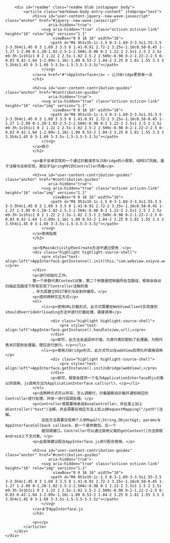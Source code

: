 
<div class="container new-discussion-timeline experiment-repo-nav">
    <div class="repository-content">


        <div id="readme" class="readme blob instapaper_body">
            <article class="markdown-body entry-content" itemprop="text">
                <h1><a id="user-content-jquery--new-wave-javascript" class="anchor" href="#jquery--new-wave-javascript"
                       aria-hidden="true">
                    <svg aria-hidden="true" class="octicon octicon-link" height="16" role="img" version="1.1"
                         viewBox="0 0 16 16" width="16">
                        <path d="M4 9h1v1h-1c-1.5 0-3-1.69-3-3.5s1.55-3.5 3-3.5h4c1.45 0 3 1.69 3 3.5 0 1.41-0.91 2.72-2 3.25v-1.16c0.58-0.45 1-1.27 1-2.09 0-1.28-1.02-2.5-2-2.5H4c-0.98 0-2 1.22-2 2.5s1 2.5 2 2.5z m9-3h-1v1h1c1 0 2 1.22 2 2.5s-1.02 2.5-2 2.5H9c-0.98 0-2-1.22-2-2.5 0-0.83 0.42-1.64 1-2.09v-1.16c-1.09 0.53-2 1.84-2 3.25 0 1.81 1.55 3.5 3 3.5h4c1.45 0 3-1.69 3-3.5s-1.5-3.5-3-3.5z"></path>
                    </svg>
                </a><a href="#">AppInterface</a> — 让JSBridge更简单一点
                </h1>

                <h2><a id="user-content-contribution-guides" class="anchor" href="#contribution-guides"
                       aria-hidden="true">
                    <svg aria-hidden="true" class="octicon octicon-link" height="16" role="img" version="1.1"
                         viewBox="0 0 16 16" width="16">
                        <path d="M4 9h1v1h-1c-1.5 0-3-1.69-3-3.5s1.55-3.5 3-3.5h4c1.45 0 3 1.69 3 3.5 0 1.41-0.91 2.72-2 3.25v-1.16c0.58-0.45 1-1.27 1-2.09 0-1.28-1.02-2.5-2-2.5H4c-0.98 0-2 1.22-2 2.5s1 2.5 2 2.5z m9-3h-1v1h1c1 0 2 1.22 2 2.5s-1.02 2.5-2 2.5H9c-0.98 0-2-1.22-2-2.5 0-0.83 0.42-1.64 1-2.09v-1.16c-1.09 0.53-2 1.84-2 3.25 0 1.81 1.55 3.5 3 3.5h4c1.45 0 3-1.69 3-3.5s-1.5-3.5-3-3.5z"></path>
                    </svg>
                </a>简介
                </h2>

                <p>基于安卓实现的一个通过拦截请求与JSBridge的小框架，纯REST风格，基于注解与反射实现，类似于SpringMVC的Controller风格</p>

                <h2><a id="user-content-contribution-guides" class="anchor" href="#contribution-guides"
                       aria-hidden="true">
                    <svg aria-hidden="true" class="octicon octicon-link" height="16" role="img" version="1.1"
                         viewBox="0 0 16 16" width="16">
                        <path d="M4 9h1v1h-1c-1.5 0-3-1.69-3-3.5s1.55-3.5 3-3.5h4c1.45 0 3 1.69 3 3.5 0 1.41-0.91 2.72-2 3.25v-1.16c0.58-0.45 1-1.27 1-2.09 0-1.28-1.02-2.5-2-2.5H4c-0.98 0-2 1.22-2 2.5s1 2.5 2 2.5z m9-3h-1v1h1c1 0 2 1.22 2 2.5s-1.02 2.5-2 2.5H9c-0.98 0-2-1.22-2-2.5 0-0.83 0.42-1.64 1-2.09v-1.16c-1.09 0.53-2 1.84-2 3.25 0 1.81 1.55 3.5 3 3.5h4c1.45 0 3-1.69 3-3.5s-1.5-3.5-3-3.5z"></path>
                    </svg>
                </a>使用指南
                </h2>

                <p>在MainActivity的onCreate方法中通过使用：</p>
                <div class="highlight highlight-source-shell">
                    <pre style="text-align:left">AppInterface.getInstance().init(this,"com.webview.sniyve.webview.controllers");</pre>
                </div>
                <p>进行初始化工作。
                第一个参数代表Context对象，第二个参数是控制器所处包路径，框架会自动扫描此包路径下所有实现了Controller注解的类
                ，并为其建立REST索引与反射并缓存。</p>
                <p>提供两种交互方式</p>
                <ol>
                    <li><p>使用URL拦截形式，此方式需要在WebViewClient实现类的shouldOverrideUrlLoading方法中进行拦截处理，直接调用</p>

                        <div class="highlight highlight-source-shell">
                            <pre style="text-align:left">AppInterface.getInstance().handle(view,url);</pre>
                        </div>
                        <p>即可，此方法会返回布尔值，为真代表匹配到了处理器，为假代表未匹配到处理器，理应进行放行。</p></li>
                    <li><p>使用JSBridge形式，此方式可以在webView实例化时直接调用</p>
                        <div class="highlight highlight-source-shell">
                            <pre style="text-align:left">AppInterface.getInstance().initJsBridge(webView);</pre>
                        </div>
                        <p>即可，框架会提供一个名为ApplicationInterface的js对象以供调用，js调用方法为ApplicationInterface.call(url)。</p></li>
                </ol>
                <p>这两种方式可以并存，怎么调都行，拦截器都会拦截并通知相应的Controller进行处理，并统一进行回调处理。</p>
                <p>Controller类需要继承自BaseController，并在类上加上@Controller("host")注解，并且需要在相应方法上加上@RequestMapping("/path")注解。
                    这些方法需要实现两个入参Map&lt;String,Object&gt; params与AppInterfaceCallback callback，前一个是参数包，后一个
                    是回调接口。Controller可以通过调用父类的getContext()方法获取Android上下文对象。</p>
                <p>此框架建议配合AppInterface.js进行配合使用。</p>

                <h2><a id="user-content-contribution-guides" class="anchor" href="#contribution-guides"
                       aria-hidden="true">
                    <svg aria-hidden="true" class="octicon octicon-link" height="16" role="img" version="1.1"
                         viewBox="0 0 16 16" width="16">
                        <path d="M4 9h1v1h-1c-1.5 0-3-1.69-3-3.5s1.55-3.5 3-3.5h4c1.45 0 3 1.69 3 3.5 0 1.41-0.91 2.72-2 3.25v-1.16c0.58-0.45 1-1.27 1-2.09 0-1.28-1.02-2.5-2-2.5H4c-0.98 0-2 1.22-2 2.5s1 2.5 2 2.5z m9-3h-1v1h1c1 0 2 1.22 2 2.5s-1.02 2.5-2 2.5H9c-0.98 0-2-1.22-2-2.5 0-0.83 0.42-1.64 1-2.09v-1.16c-1.09 0.53-2 1.84-2 3.25 0 1.81 1.55 3.5 3 3.5h4c1.45 0 3-1.69 3-3.5s-1.5-3.5-3-3.5z"></path>
                    </svg>
                </a>关于AppInterface.js
                </h2>

                <p></p>
            </article>
        </div>
    </div>
</div>
